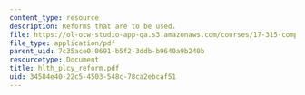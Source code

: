 ```yaml
---
content_type: resource
description: Reforms that are to be used.
file: https://ol-ocw-studio-app-qa.s3.amazonaws.com/courses/17-315-comparative-health-policy-fall-2004/34584e4022c54503548c78ca2ebcaf51_hlth_plcy_reform.pdf
file_type: application/pdf
parent_uid: 7c35ace0-0691-b5f2-3ddb-b9640a9b240b
resourcetype: Document
title: hlth_plcy_reform.pdf
uid: 34584e40-22c5-4503-548c-78ca2ebcaf51
---
```

